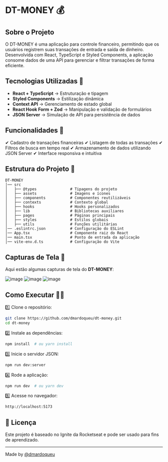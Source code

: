 # DT-MONEY 💰

## Sobre o Projeto
O DT-MONEY é uma aplicação para controle financeiro, permitindo que os usuários registrem suas transações de entrada e saída de dinheiro. Desenvolvida com React, TypeScript e Styled Components, a aplicação consome dados de uma API para gerenciar e filtrar transações de forma eficiente.

## Tecnologias Utilizadas 🚀
- **React + TypeScript** → Estruturação e tipagem
- **Styled Components** → Estilização dinâmica
- **Context API** → Gerenciamento de estado global
- **React Hook Form + Zod** → Manipulação e validação de formulários
- **JSON Server** → Simulação de API para persistência de dados

## Funcionalidades 🌟
✔ Cadastro de transações financeiras
✔ Listagem de todas as transações
✔ Filtros de busca em tempo real
✔ Armazenamento de dados utilizando JSON Server
✔ Interface responsiva e intuitiva

## Estrutura do Projeto 📂
```
DT-MONEY
│── src
│   ├── @types               # Tipagens do projeto
│   ├── assets               # Imagens e ícones
│   ├── components           # Componentes reutilizáveis
│   ├── contexts             # Contexto global
│   ├── hooks                # Hooks personalizados
│   ├── lib                  # Bibliotecas auxiliares
│   ├── pages                # Páginas principais
│   ├── styles               # Estilos globais
│   ├── utils                # Funções utilitárias
│── .eslintrc.json           # Configuração do ESLint
│── App.tsx                  # Componente raiz do React
│── main.tsx                 # Ponto de entrada da aplicação
│── vite-env.d.ts            # Configuração do Vite
```

## Capturas de Tela 📸
Aqui estão algumas capturas de tela do **DT-MONEY**:

![image](https://github.com/user-attachments/assets/feb77d79-69e9-4e1f-a07c-a5f1473398bd)
![image](https://github.com/user-attachments/assets/19f177a4-625f-4233-9235-0c61a616b062)
![image](https://github.com/user-attachments/assets/4d9f02b0-b9c3-43ad-9a2d-dfaaf84310f7)


## Como Executar 🏃‍♂️
1️⃣ Clone o repositório:
```sh
git clone https://github.com/dmardoqueu/dt-money.git
cd dt-money
```

2️⃣ Instale as dependências:
```sh
npm install  # ou yarn install
```

3️⃣ Inicie o servidor JSON:
```sh
npm run dev:server
```

4️⃣ Rode a aplicação:
```sh
npm run dev  # ou yarn dev
```

5️⃣ Acesse no navegador:
```sh
http://localhost:5173
```

## 📜 Licença
Este projeto é baseado no Ignite da Rocketseat e pode ser usado para fins de aprendizado.

---

Made by [@dmardoqueu](github.com/dmardoqueu)
